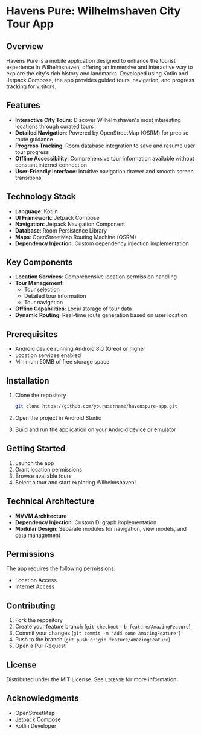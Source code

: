 # Havens Pure: Wilhelmshaven City Tour App

## Overview

Havens Pure is a mobile application designed to enhance the tourist experience in Wilhelmshaven, offering an immersive and interactive way to explore the city's rich history and landmarks. Developed using Kotlin and Jetpack Compose, the app provides guided tours, navigation, and progress tracking for visitors.

## Features

- **Interactive City Tours**: Discover Wilhelmshaven's most interesting locations through curated tours
- **Detailed Navigation**: Powered by OpenStreetMap (OSRM) for precise route guidance
- **Progress Tracking**: Room database integration to save and resume user tour progress
- **Offline Accessibility**: Comprehensive tour information available without constant internet connection
- **User-Friendly Interface**: Intuitive navigation drawer and smooth screen transitions

## Technology Stack

- **Language**: Kotlin
- **UI Framework**: Jetpack Compose
- **Navigation**: Jetpack Navigation Component
- **Database**: Room Persistence Library
- **Maps**: OpenStreetMap Routing Machine (OSRM)
- **Dependency Injection**: Custom dependency injection implementation

## Key Components

- **Location Services**: Comprehensive location permission handling
- **Tour Management**: 
  - Tour selection
  - Detailed tour information
  - Tour navigation
- **Offline Capabilities**: Local storage of tour data
- **Dynamic Routing**: Real-time route generation based on user location

## Prerequisites

- Android device running Android 8.0 (Oreo) or higher
- Location services enabled
- Minimum 50MB of free storage space

## Installation

1. Clone the repository
   ```bash
   git clone https://github.com/yourusername/havenspure-app.git
   ```

2. Open the project in Android Studio

3. Build and run the application on your Android device or emulator

## Getting Started

1. Launch the app
2. Grant location permissions
3. Browse available tours
4. Select a tour and start exploring Wilhelmshaven!

## Technical Architecture

- **MVVM Architecture**
- **Dependency Injection**: Custom DI graph implementation
- **Modular Design**: Separate modules for navigation, view models, and data management

## Permissions

The app requires the following permissions:
- Location Access
- Internet Access

## Contributing

1. Fork the repository
2. Create your feature branch (`git checkout -b feature/AmazingFeature`)
3. Commit your changes (`git commit -m 'Add some AmazingFeature'`)
4. Push to the branch (`git push origin feature/AmazingFeature`)
5. Open a Pull Request

## License

Distributed under the MIT License. See `LICENSE` for more information.


## Acknowledgments

- OpenStreetMap
- Jetpack Compose 
- Kotlin Developer

